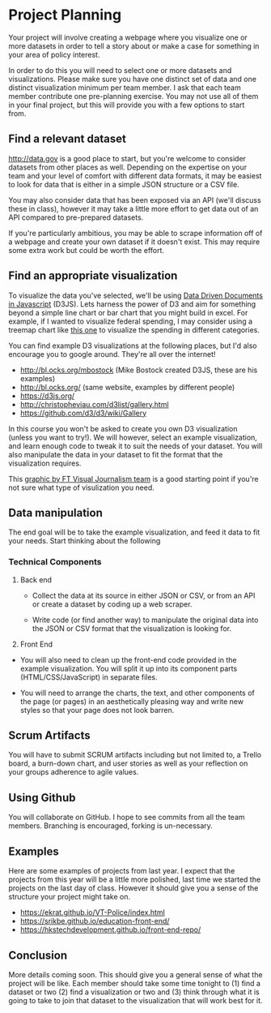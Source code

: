# Project Planning

Your project will involve creating a webpage where you visualize one or more datasets in order to tell a story about or make a case for something in your area of policy interest.

In order to do this you will need to select one or more datasets and visualizations. Please make sure you have one distinct set of data and one distinct visualization minimum per team member. I ask that each team member contribute one pre-planning exercise. You may not use all of them in your final project, but this will provide you with a few options to start from.

## Find a relevant dataset

http://data.gov is a good place to start, but you're welcome to consider datasets from other places as well. Depending on the expertise on your team and your level of comfort with different data formats, it may be easiest to look for data that is either in a simple JSON structure or a CSV file.

You may also consider data that has been exposed via an API (we'll discuss these in class), however it may take a little more effort to get data out of an API compared to pre-prepared datasets.

If you're particularly ambitious, you may be able to scrape information off of a webpage and create your own dataset if it doesn't exist. This may require some extra work but could be worth the effort.

## Find an appropriate visualization

To visualize the data you've selected, we'll be using [Data Driven Documents in Javascript](https://d3js.org/) (D3JS). Lets harness the power of D3 and aim for something beyond a simple line chart or bar chart that you might build in excel. For example, if I wanted to visualize federal spending, I may consider using a treemap chart like [this one](https://bl.ocks.org/mbostock/8fe6fa6ed1fa976e5dd76cfa4d816fec) to visualize the spending in different categories.

You can find example D3 visualizations at the following places, but I'd also encourage you to google around. They're all over the internet!

- http://bl.ocks.org/mbostock (Mike Bostock created D3JS, these are his examples)
- http://bl.ocks.org/ (same website, examples by different people)
- https://d3js.org/
- http://christopheviau.com/d3list/gallery.html
- https://github.com/d3/d3/wiki/Gallery

In this course you won't be asked to create you own D3 visualization (unless you want to try!). We will however, select an example visualization, and learn enough code to tweak it to suit the needs of your dataset. You will also manipulate the data in your dataset to fit the format that the visualization requires.

This [graphic by FT Visual Journalism team](https://github.com/ft-interactive/chart-doctor/tree/master/visual-vocabulary) is a good starting point if you're not sure what type of visulization you need.

## Data manipulation

The end goal will be to take the example visualization, and feed it data to fit your needs. Start thinking about the following

### Technical Components

1. Back end

   - Collect the data at its source in either JSON or CSV, or from an API or create a dataset by coding up a web scraper.

   - Write code (or find another way) to manipulate the original data into the JSON or CSV format that the visualization is looking for.

2. Front End

  - You will also need to clean up the front-end code provided in the example visualization. You will split it up into its component parts (HTML/CSS/JavaScript) in separate files.

  - You will need to arrange the charts, the text, and other components of the page (or pages) in an aesthetically pleasing way and write new styles so that your page does not look barren.

## Scrum Artifacts

You will have to submit SCRUM artifacts including but not limited to, a Trello board, a burn-down chart, and user stories as well as your reflection on your groups adherence to agile values.

## Using Github

You will collaborate on GitHub. I hope to see commits from all the team members. Branching is encouraged, forking is un-necessary.

## Examples

Here are some examples of projects from last year. I expect that the projects from this year will be a little more polished, last time we started the projects on the last day of class. However it should give you a sense of the structure your project might take on.

* https://ekrat.github.io/VT-Police/index.html
* https://srikbe.github.io/education-front-end/
* https://hkstechdevelopment.github.io/front-end-repo/

## Conclusion

More details coming soon. This should give you a general sense of what the project will be like. Each member should take some time tonight to (1) find a dataset or two (2) find a visualization or two and (3) think through what it is going to take to join that dataset to the visualization that will work best for it.
